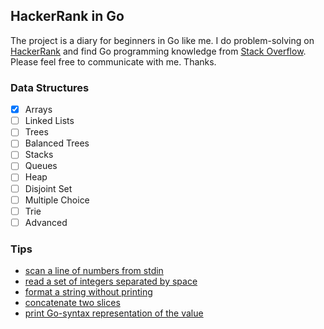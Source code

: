 ## HackerRank in Go
The project is a diary for beginners in Go like me. I do problem-solving on [HackerRank](https://www.hackerrank.com) and find Go programming ​knowledge from [Stack Overflow](https://stackoverflow.com/questions/tagged/go).
Please feel free to communicate with me. Thanks.

### Data Structures
- [x] Arrays
- [ ] Linked Lists
- [ ] Trees
- [ ] Balanced Trees
- [ ] Stacks
- [ ] Queues
- [ ] Heap
- [ ] Disjoint Set
- [ ] Multiple Choice
- [ ] Trie
- [ ] Advanced

### Tips
- [scan a line of numbers from stdin](https://stackoverflow.com/questions/33017547/golang-scan-a-line-of-numbers-from-sdin)
- [read a set of integers separated by space](https://stackoverflow.com/questions/39565055/read-a-set-of-integers-separated-by-space-in-golang)
- [format a string without printing](https://stackoverflow.com/questions/11123865/golang-format-a-string-without-printing)
- [concatenate two slices](https://stackoverflow.com/questions/16248241/concatenate-two-slices-in-go)
- [print Go-syntax representation of the value](https://stackoverflow.com/questions/24489384/golang-how-to-print-the-values-of-arrays)
